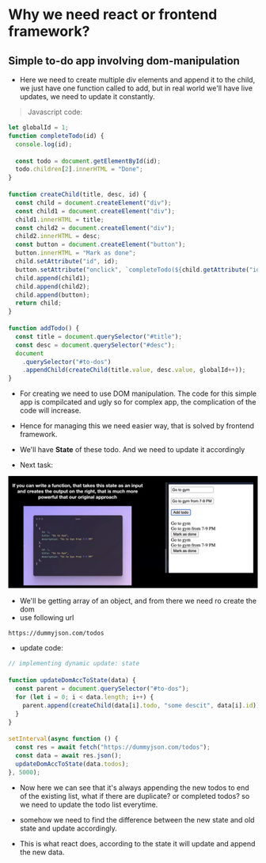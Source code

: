 # Why we need react or frontend framework?

## Simple to-do app involving dom-manipulation

- Here we need to create multiple div elements and append it to the child, we just have one function called to add, but in real world we'll have live updates, we need to update it constantly.

> Javascript code:

```js
let globalId = 1;
function completeTodo(id) {
  console.log(id);

  const todo = document.getElementById(id);
  todo.children[2].innerHTML = "Done";
}

function createChild(title, desc, id) {
  const child = document.createElement("div");
  const child1 = document.createElement("div");
  child1.innerHTML = title;
  const child2 = document.createElement("div");
  child2.innerHTML = desc;
  const button = document.createElement("button");
  button.innerHTML = "Mark as done";
  child.setAttribute("id", id);
  button.setAttribute("onclick", `completeTodo(${child.getAttribute("id")})`);
  child.append(child1);
  child.append(child2);
  child.append(button);
  return child;
}

function addTodo() {
  const title = document.querySelector("#title");
  const desc = document.querySelector("#desc");
  document
    .querySelector("#to-dos")
    .appendChild(createChild(title.value, desc.value, globalId++));
}
```

- For creating we need to use DOM manipulation. The code for this simple app is compilcated and ugly so for complex app, the complication of the code will increase.
- Hence for managing this we need easier way, that is solved by frontend framework.

- We'll have **State** of these todo. And we need to update it accordingly
- Next task:

![state](./../image/why_react/state.png)

- We'll be getting array of an object, and from there we need ro create the dom
- use following url

```md
https://dummyjson.com/todos
```

- update code:

```js
// implementing dynamic update: state

function updateDomAccToState(data) {
  const parent = document.querySelector("#to-dos");
  for (let i = 0; i < data.length; i++) {
    parent.append(createChild(data[i].todo, "some descit", data[i].id));
  }
}

setInterval(async function () {
  const res = await fetch("https://dummyjson.com/todos");
  const data = await res.json();
  updateDomAccToState(data.todos);
}, 5000);
```

- Now here we can see that it's always appending the new todos to end of the existing list, what if there are duplicate? or completed todos? so we need to update the todo list everytime.

- somehow we need to find the difference between the new state and old state and update accordingly.
- This is what react does, according to the state it will update and append the new data.


